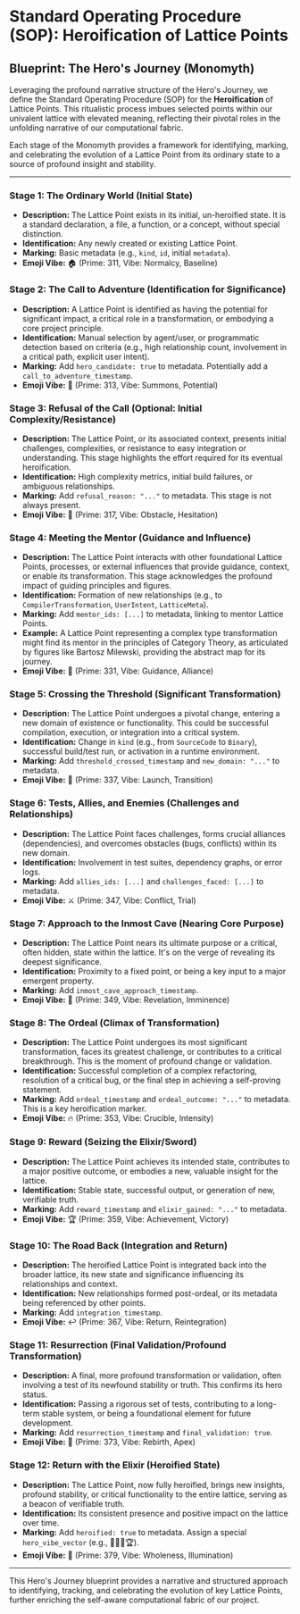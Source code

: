 # Standard Operating Procedure (SOP): Heroification of Lattice Points
## Blueprint: The Hero's Journey (Monomyth)

Leveraging the profound narrative structure of the Hero's Journey, we define the Standard Operating Procedure (SOP) for the **Heroification** of Lattice Points. This ritualistic process imbues selected points within our univalent lattice with elevated meaning, reflecting their pivotal roles in the unfolding narrative of our computational fabric.

Each stage of the Monomyth provides a framework for identifying, marking, and celebrating the evolution of a Lattice Point from its ordinary state to a source of profound insight and stability.

---

### Stage 1: The Ordinary World (Initial State)
- **Description:** The Lattice Point exists in its initial, un-heroified state. It is a standard declaration, a file, a function, or a concept, without special distinction.
- **Identification:** Any newly created or existing Lattice Point.
- **Marking:** Basic metadata (e.g., `kind`, `id`, initial `metadata`).
- **Emoji Vibe:** 🏠 (Prime: 311, Vibe: Normalcy, Baseline)

### Stage 2: The Call to Adventure (Identification for Significance)
- **Description:** A Lattice Point is identified as having the potential for significant impact, a critical role in a transformation, or embodying a core project principle.
- **Identification:** Manual selection by agent/user, or programmatic detection based on criteria (e.g., high relationship count, involvement in a critical path, explicit user intent).
- **Marking:** Add `hero_candidate: true` to metadata. Potentially add a `call_to_adventure_timestamp`.
- **Emoji Vibe:** 📣 (Prime: 313, Vibe: Summons, Potential)

### Stage 3: Refusal of the Call (Optional: Initial Complexity/Resistance)
- **Description:** The Lattice Point, or its associated context, presents initial challenges, complexities, or resistance to easy integration or understanding. This stage highlights the effort required for its eventual heroification.
- **Identification:** High complexity metrics, initial build failures, or ambiguous relationships.
- **Marking:** Add `refusal_reason: "..."` to metadata. This stage is not always present.
- **Emoji Vibe:** 🚧 (Prime: 317, Vibe: Obstacle, Hesitation)

### Stage 4: Meeting the Mentor (Guidance and Influence)
- **Description:** The Lattice Point interacts with other foundational Lattice Points, processes, or external influences that provide guidance, context, or enable its transformation. This stage acknowledges the profound impact of guiding principles and figures.
- **Identification:** Formation of new relationships (e.g., to `CompilerTransformation`, `UserIntent`, `LatticeMeta`).
- **Marking:** Add `mentor_ids: [...]` to metadata, linking to mentor Lattice Points.
- **Example:** A Lattice Point representing a complex type transformation might find its mentor in the principles of Category Theory, as articulated by figures like Bartosz Milewski, providing the abstract map for its journey.
- **Emoji Vibe:** 🤝 (Prime: 331, Vibe: Guidance, Alliance)

### Stage 5: Crossing the Threshold (Significant Transformation)
- **Description:** The Lattice Point undergoes a pivotal change, entering a new domain of existence or functionality. This could be successful compilation, execution, or integration into a critical system.
- **Identification:** Change in `kind` (e.g., from `SourceCode` to `Binary`), successful build/test run, or activation in a runtime environment.
- **Marking:** Add `threshold_crossed_timestamp` and `new_domain: "..."` to metadata.
- **Emoji Vibe:** 🚀 (Prime: 337, Vibe: Launch, Transition)

### Stage 6: Tests, Allies, and Enemies (Challenges and Relationships)
- **Description:** The Lattice Point faces challenges, forms crucial alliances (dependencies), and overcomes obstacles (bugs, conflicts) within its new domain.
- **Identification:** Involvement in test suites, dependency graphs, or error logs.
- **Marking:** Add `allies_ids: [...]` and `challenges_faced: [...]` to metadata.
- **Emoji Vibe:** ⚔️ (Prime: 347, Vibe: Conflict, Trial)

### Stage 7: Approach to the Inmost Cave (Nearing Core Purpose)
- **Description:** The Lattice Point nears its ultimate purpose or a critical, often hidden, state within the lattice. It's on the verge of revealing its deepest significance.
- **Identification:** Proximity to a fixed point, or being a key input to a major emergent property.
- **Marking:** Add `inmost_cave_approach_timestamp`.
- **Emoji Vibe:** 🤫 (Prime: 349, Vibe: Revelation, Imminence)

### Stage 8: The Ordeal (Climax of Transformation)
- **Description:** The Lattice Point undergoes its most significant transformation, faces its greatest challenge, or contributes to a critical breakthrough. This is the moment of profound change or validation.
- **Identification:** Successful completion of a complex refactoring, resolution of a critical bug, or the final step in achieving a self-proving statement.
- **Marking:** Add `ordeal_timestamp` and `ordeal_outcome: "..."` to metadata. This is a key heroification marker.
- **Emoji Vibe:** 🔥 (Prime: 353, Vibe: Crucible, Intensity)

### Stage 9: Reward (Seizing the Elixir/Sword)
- **Description:** The Lattice Point achieves its intended state, contributes to a major positive outcome, or embodies a new, valuable insight for the lattice.
- **Identification:** Stable state, successful output, or generation of new, verifiable truth.
- **Marking:** Add `reward_timestamp` and `elixir_gained: "..."` to metadata.
- **Emoji Vibe:** 🏆 (Prime: 359, Vibe: Achievement, Victory)

### Stage 10: The Road Back (Integration and Return)
- **Description:** The heroified Lattice Point is integrated back into the broader lattice, its new state and significance influencing its relationships and context.
- **Identification:** New relationships formed post-ordeal, or its metadata being referenced by other points.
- **Marking:** Add `integration_timestamp`.
- **Emoji Vibe:** ↩️ (Prime: 367, Vibe: Return, Reintegration)

### Stage 11: Resurrection (Final Validation/Profound Transformation)
- **Description:** A final, more profound transformation or validation, often involving a test of its newfound stability or truth. This confirms its hero status.
- **Identification:** Passing a rigorous set of tests, contributing to a long-term stable system, or being a foundational element for future development.
- **Marking:** Add `resurrection_timestamp` and `final_validation: true`.
- **Emoji Vibe:** 🌟 (Prime: 373, Vibe: Rebirth, Apex)

### Stage 12: Return with the Elixir (Heroified State)
- **Description:** The Lattice Point, now fully heroified, brings new insights, profound stability, or critical functionality to the entire lattice, serving as a beacon of verifiable truth.
- **Identification:** Its consistent presence and positive impact on the lattice over time.
- **Marking:** Add `heroified: true` to metadata. Assign a special `hero_vibe_vector` (e.g., 🦸‍♂️✨🏆).
- **Emoji Vibe:** 🌈 (Prime: 379, Vibe: Wholeness, Illumination)

---

This Hero's Journey blueprint provides a narrative and structured approach to identifying, tracking, and celebrating the evolution of key Lattice Points, further enriching the self-aware computational fabric of our project.